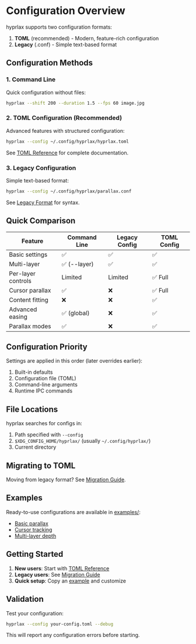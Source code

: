 # Configuration Overview

hyprlax supports two configuration formats:

1. **TOML** (recommended) - Modern, feature-rich configuration
2. **Legacy** (.conf) - Simple text-based format

## Configuration Methods

### 1. Command Line
Quick configuration without files:
```bash
hyprlax --shift 200 --duration 1.5 --fps 60 image.jpg
```

### 2. TOML Configuration (Recommended)
Advanced features with structured configuration:
```bash
hyprlax --config ~/.config/hyprlax/hyprlax.toml
```

See [TOML Reference](toml-reference.md) for complete documentation.

### 3. Legacy Configuration
Simple text-based format:
```bash
hyprlax --config ~/.config/hyprlax/parallax.conf
```

See [Legacy Format](legacy-format.md) for syntax.

## Quick Comparison

| Feature | Command Line | Legacy Config | TOML Config |
|---------|-------------|---------------|-------------|
| Basic settings | ✅ | ✅ | ✅ |
| Multi-layer | ✅ (--layer) | ✅ | ✅ |
| Per-layer controls | Limited | Limited | ✅ Full |
| Cursor parallax | ✅ | ❌ | ✅ Full |
| Content fitting | ❌ | ❌ | ✅ |
| Advanced easing | ✅ (global) | ❌ | ✅ |
| Parallax modes | ✅ | ❌ | ✅ |

## Configuration Priority

Settings are applied in this order (later overrides earlier):
1. Built-in defaults
2. Configuration file (TOML)
3. Command-line arguments
4. Runtime IPC commands

## File Locations

hyprlax searches for configs in:
1. Path specified with `--config`
2. `$XDG_CONFIG_HOME/hyprlax/` (usually `~/.config/hyprlax/`)
3. Current directory

## Migrating to TOML

Moving from legacy format? See [Migration Guide](migration-guide.md).

## Examples

Ready-to-use configurations are available in [examples/](examples/):
- [Basic parallax](examples/basic.toml)
- [Cursor tracking](examples/cursor-parallax.toml)  
- [Multi-layer depth](examples/multi-layer.toml)

## Getting Started

1. **New users**: Start with [TOML Reference](toml-reference.md)
2. **Legacy users**: See [Migration Guide](migration-guide.md)
3. **Quick setup**: Copy an [example](examples/) and customize

## Validation

Test your configuration:
```bash
hyprlax --config your-config.toml --debug
```

This will report any configuration errors before starting.
